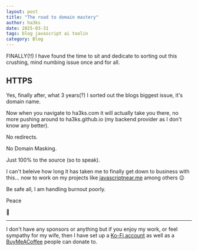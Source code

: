 ```yaml
---
layout: post
title: "The road to domain mastery"
author: ha3ks
date: 2025-03-31
tags: blog javascript ai toolin
category: Blog
---
```


FINALLY(!!) I have found the time to sit and dedicate to sorting out this crushing, mind numbing issue once and for all.

## HTTPS

Yes, finally after, what 3 years(?) I sorted out the blogs biggest issue, it's domain name.

Now when you navigate to ha3ks.com it will actually take you there, no more pushing around to ha3ks.github.io (my backend provider as I don't know any better).

No redirects.

No Domain Masking.

Just 100% to the source (so to speak).

I can't beleive how long it has taken me to finally get down to business with this... now to work on my projects like [javascriptnear.me](https://javascriptnear.me) among others 😉

Be safe all, I am handling burnout poorly.

Peace

🤙

-------

I don't have any sponsors or anything but if you enjoy my work, or feel sympathy for my wife, then I have set up a [Ko-Fi account](https://ko-fi.com/ha3ks) as well as a [BuyMeACoffee](https://www.buymeacoffee.com/ha3ks) people can donate to.